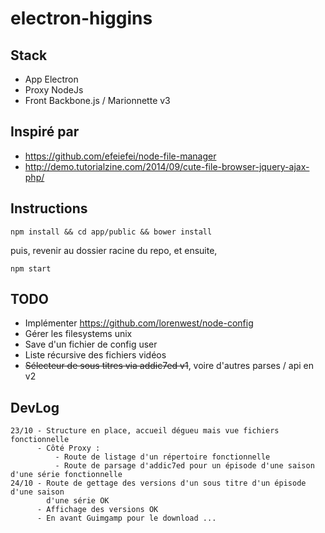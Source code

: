 # electron-higgins

## Stack

 - App Electron 
 - Proxy NodeJs 
 - Front Backbone.js / Marionnette v3

## Inspiré par 

 - https://github.com/efeiefei/node-file-manager
 - http://demo.tutorialzine.com/2014/09/cute-file-browser-jquery-ajax-php/

## Instructions

    npm install && cd app/public && bower install

puis, revenir au dossier racine du repo, et ensuite,

    npm start

## TODO
 - Implémenter https://github.com/lorenwest/node-config
 - Gérer les filesystems unix
 - Save d'un fichier de config user
 - Liste récursive des fichiers vidéos
 - ~~Sélecteur de sous titres via addic7ed v1~~, voire d'autres parses / api en v2

## DevLog
    23/10 - Structure en place, accueil dégueu mais vue fichiers fonctionnelle
          - Côté Proxy : 
	          - Route de listage d'un répertoire fonctionnelle
	          - Route de parsage d'addic7ed pour un épisode d'une saison d'une série fonctionnelle 
	24/10 - Route de gettage des versions d'un sous titre d'un épisode d'une saison
	        d'une série OK
          - Affichage des versions OK
          - En avant Guimgamp pour le download ...